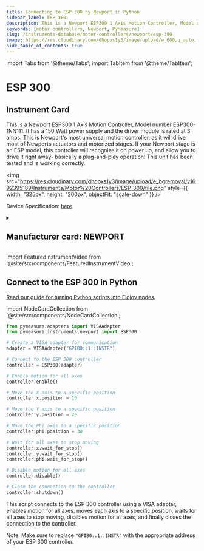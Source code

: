 ```yaml
---
title: Connecting to ESP 300 by Newport in Python
sidebar_label: ESP 300
description: This is a Newport ESP300 1 Axis Motion Controller, Model number ESP300-1NN111. It has a 150 Watt power supply and the driver module is rated at 3 amps. This is Newport's most universal motion controller, as it will drive most of Newports actuators and motorized stages. If your Newport stage is an ESP model, this controller will recognize it on power up, and allow you to drive it right away- basically a plug-and-play operation! This unit has been tested and is working correctly.
keywords: [motor controllers, Newport, PyMeasure]
slug: /instruments-database/motor-controllers/newport/esp-300
image: https://res.cloudinary.com/dhopxs1y3/image/upload/w_600,q_auto,f_auto/e_bgremoval/v1692395189/Instruments/Motor%20Controllers/ESP-300/file.jpg
hide_table_of_contents: true
---
```


import Tabs from '@theme/Tabs';
import TabItem from '@theme/TabItem';

# ESP 300

## Instrument Card

<div className="flex">

<div>

This is a Newport ESP300 1 Axis Motion Controller, Model number ESP300-1NN111. It has a 150 Watt power supply and the driver module is rated at 3 amps. This is Newport's most universal motion controller, as it will drive most of Newports actuators and motorized stages. If your Newport stage is an ESP model, this controller will recognize it on power up, and allow you to drive it right away- basically a plug-and-play operation! This unit has been tested and is working correctly.

</div>

<img src="https://res.cloudinary.com/dhopxs1y3/image/upload/e_bgremoval/v1692395189/Instruments/Motor%20Controllers/ESP-300/file.png" style={{ width: "325px", height: "200px", objectFit: "scale-down" }} />

</div>

<div className="flex text-center">

<p>Device Specification: <a target="\_blank" href="https://www.equipx.net/uploads/Newport/NewportESP300.pdf">here</a></p>

</div>

<details style={{ marginTop: "15px"}}>
<summary><h2>Manufacturer card: NEWPORT</h2></summary>

<img src="https://res.cloudinary.com/dhopxs1y3/image/upload/v1692806178/Instruments/Vendor%20Logos/Newport.png" style={{ width: "100%", height: "170px",objectFit: "scale-down" }} />

Newport provides a wide range of photonics technology and products designed to enhance the capabilities and productivity of our customers' applications.

<ul>
  <li>Headquarters: Irvine, California, United States</li>
  <li>Yearly Revenue (millions, USD): 3500.0</li>
  <li>Vendor Website: <a href="https://www.newport.com/">here</a></li>
</ul>
</details>

import FeaturedInstrumentVideo from '@site/src/components/FeaturedInstrumentVideo';

<FeaturedInstrumentVideo category='MOTOR_CONTROLLERS' manufacturer='NEWPORT'></FeaturedInstrumentVideo>


## Connect to the ESP 300 in Python

[Read our guide for turning Python scripts into Flojoy nodes.](https://docs.flojoy.ai/contribution/blocks/custom-flojoy-block/)

import NodeCardCollection from '@site/src/components/NodeCardCollection';

<Tabs>

<TabItem value="Flojoy" label="Flojoy" className="flojoy-instrument-tabs">

<NodeCardCollection category='MOTOR_CONTROLLERS' manufacturer='NEWPORT'></NodeCardCollection>

</TabItem>
<TabItem value="PyMeasure" label="PyMeasure">


```python
from pymeasure.adapters import VISAAdapter
from pymeasure.instruments.newport import ESP300

# Create a VISA adapter for communication
adapter = VISAAdapter("GPIB0::1::INSTR")

# Connect to the ESP 300 controller
controller = ESP300(adapter)

# Enable motion for all axes
controller.enable()

# Move the X axis to a specific position
controller.x.position = 10

# Move the Y axis to a specific position
controller.y.position = 20

# Move the Phi axis to a specific position
controller.phi.position = 30

# Wait for all axes to stop moving
controller.x.wait_for_stop()
controller.y.wait_for_stop()
controller.phi.wait_for_stop()

# Disable motion for all axes
controller.disable()

# Close the connection to the controller
controller.shutdown()
```

This script connects to the ESP 300 controller using a VISA adapter, enables motion for all axes, moves each axis to a specific position, waits for all axes to stop moving, disables motion for all axes, and finally closes the connection to the controller.

Note: Make sure to replace `"GPIB0::1::INSTR"` with the appropriate address of your ESP 300 controller.

</TabItem>
</Tabs>
